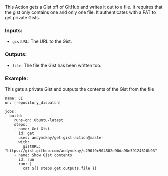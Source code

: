 This Action gets a Gist off of GitHub and writes it out to a file. It requires that the gist only contains one and only one file. It authenticates with a PAT to get private Gists.

### Inputs:
* `gistURL`: The URL to the Gist.

### Outputs:
* `file`: The file the Gist has been written too.

### Example:

This gets a private Gist and outputs the contents of the Gist from the file

```
name: CI
on: [repository_dispatch]

jobs:
  build:
    runs-on: ubuntu-latest
    steps:
    - name: Get Gist
      id: get
      uses: andymckay/get-gist-action@master
      with:
        gistURL: "https://gist.github.com/andymckay/c290f9c904502e98da98e59124610b93" 
    - name: Show Gist contents
      id: run
      run: |
        cat ${{ steps.get.outputs.file }}
```
